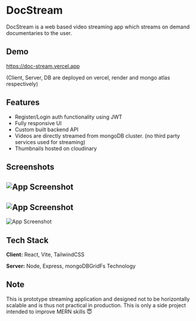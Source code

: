 
# DocStream

DocStream is a web based video streaming app which streams on demand documentaries to the user.


## Demo

https://doc-stream.vercel.app 

(Client, Server, DB are deployed on vercel, render and mongo atlas respectively)



## Features

- Register/Login auth functionality using JWT
- Fully responsive UI 
- Custom built backend API
- Videos are directly streamed from mongoDB cluster. (no third party services used for streaming)
- Thumbnails hosted on cloudinary


## Screenshots

![App Screenshot](https://res.cloudinary.com/dt30ejyew/image/upload/v1676466735/Github%20Readme%20SS/Screenshot_2023-02-15_at_6.37.06_PM_wtv4ri.png)
--
![App Screenshot](https://res.cloudinary.com/dt30ejyew/image/upload/v1676466735/Github%20Readme%20SS/Screenshot_2023-02-15_at_6.38.31_PM_v1x1an.png)
--
![App Screenshot](https://res.cloudinary.com/dt30ejyew/image/upload/v1676466736/Github%20Readme%20SS/Screenshot_2023-02-15_at_6.39.44_PM_rgz7xs.png)


## Tech Stack

**Client:** React, Vite, TailwindCSS

**Server:** Node, Express, mongoDBGridFs Technology


## Note

This is prototype streaming application and designed not to be horizontally scalable and is thus not practical in production.
This is only a side project intended to improve MERN skills 😇

